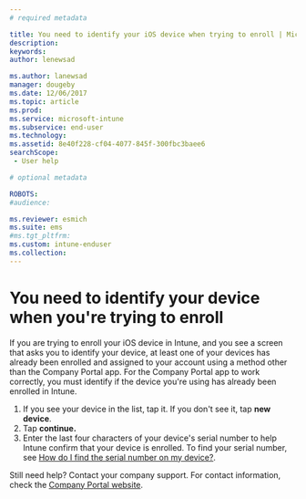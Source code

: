 ```yaml
---
# required metadata

title: You need to identify your iOS device when trying to enroll | Microsoft Docs
description:
keywords:
author: lenewsad

ms.author: lanewsad
manager: dougeby
ms.date: 12/06/2017
ms.topic: article
ms.prod:
ms.service: microsoft-intune
ms.subservice: end-user
ms.technology:
ms.assetid: 8e40f228-cf04-4077-845f-300fbc3baee6
searchScope:
 - User help

# optional metadata

ROBOTS:  
#audience:

ms.reviewer: esmich
ms.suite: ems
#ms.tgt_pltfrm:
ms.custom: intune-enduser
ms.collection: 
---
```



# You need to identify your device when you're trying to enroll

If you are trying to enroll your iOS device in Intune, and you see a screen that asks you to identify your device, at least one of your devices has already been enrolled and assigned to your account using a method other than the Company Portal app. For the Company Portal app to work correctly, you must identify if the device you're using has already been enrolled in Intune.

1. If you see your device in the list, tap it. If you don't see it, tap **new device**.
2. Tap **continue.**
3. Enter the last four characters of your device's serial number to help Intune confirm that your device is enrolled. To find your serial number, see [How do I find the serial number on my device?](how-do-i-find-the-serial-number-on-my-device-ios.md).

Still need help? Contact your company support. For contact information, check the [Company Portal website](https://go.microsoft.com/fwlink/?linkid=2010980).

